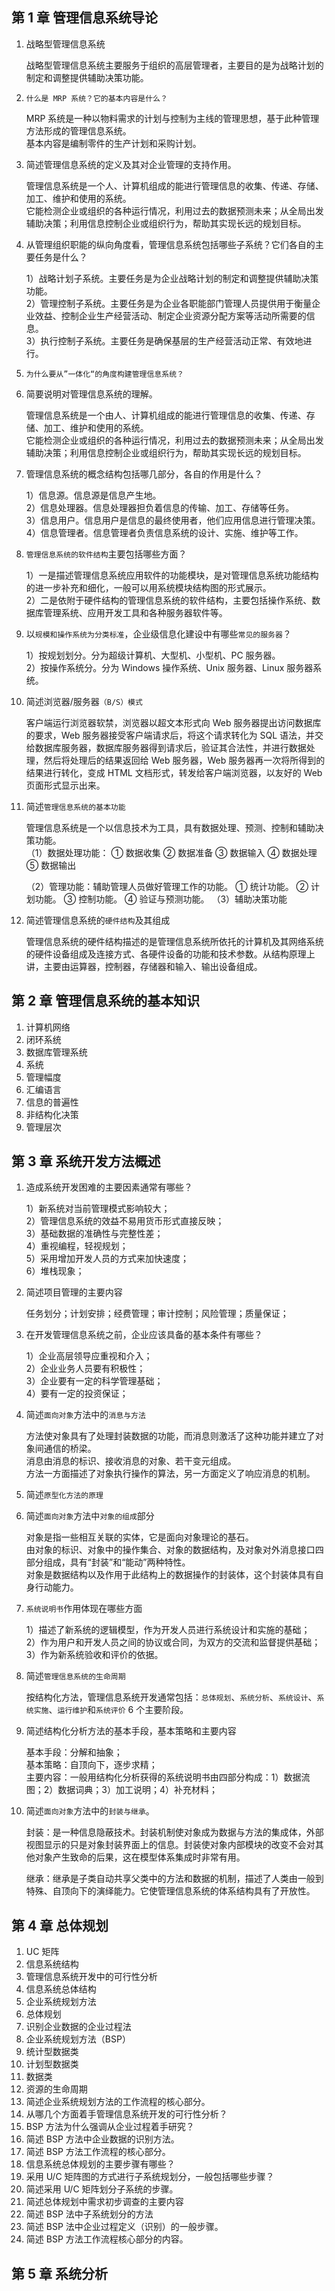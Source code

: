 ## 第 1 章 管理信息系统导论

1. 战略型管理信息系统

   战略型管理信息系统主要服务于组织的高层管理者，主要目的是为战略计划的制定和调整提供辅助决策功能。

2. `什么是 MRP 系统？它的基本内容是什么？`

   MRP 系统是一种以物料需求的计划与控制为主线的管理思想，基于此种管理方法形成的管理信息系统。  
   基本内容是编制零件的生产计划和采购计划。

3. 简述管理信息系统的定义及其对企业管理的支持作用。

   管理信息系统是一个人、计算机组成的能进行管理信息的收集、传递、存储、加工、维护和使用的系统。  
   它能检测企业或组织的各种运行情况，利用过去的数据预测未来；从全局出发辅助决策；利用信息控制企业或组织行为，帮助其实现长远的规划目标。

4. 从管理组织职能的纵向角度看，管理信息系统包括哪些子系统？它们各自的主要任务是什么？

   1）战略计划子系统。主要任务是为企业战略计划的制定和调整提供辅助决策功能。  
   2）管理控制子系统。主要任务是为企业各职能部门管理人员提供用于衡量企业效益、控制企业生产经营活动、制定企业资源分配方案等活动所需要的信息。  
   3）执行控制子系统。主要任务是确保基层的生产经营活动正常、有效地进行。

5. `为什么要从”一体化“的角度构建管理信息系统？`
6. 简要说明对管理信息系统的理解。

   管理信息系统是一个由人、计算机组成的能进行管理信息的收集、传递、存储、加工、维护和使用的系统。  
   它能检测企业或组织的各种运行情况，利用过去的数据预测未来；从全局出发辅助决策；利用信息控制企业或组织行为，帮助其实现长远的规划目标。

7. 管理信息系统的概念结构包括哪几部分，各自的作用是什么？

   1）信息源。信息源是信息产生地。  
   2）信息处理器。信息处理器担负着信息的传输、加工、存储等任务。  
   3）信息用户。信息用户是信息的最终使用者，他们应用信息进行管理决策。  
   4）信息管理者。信息管理者负责信息系统的设计、实施、维护等工作。

8. `管理信息系统的软件结构`主要包括哪些方面？

   1）一是描述管理信息系统应用软件的功能模块，是对管理信息系统功能结构的进一步补充和细化，一般可以用系统模块结构图的形式展示。  
   2）二是依附于硬件结构的管理信息系统的软件结构，主要包括操作系统、数据库管理系统、应用开发工具和各种服务器软件等。

9. 以`规模和操作系统为分类标准`，企业级信息化建设中有哪些`常见的服务器`？

   1）按规划划分。分为超级计算机、大型机、小型机、PC 服务器。  
   2）按操作系统分。分为 Windows 操作系统、Unix 服务器、Linux 服务器系统。

10. 简述浏览器/服务器`（B/S）模式`

    客户端运行浏览器软禁，浏览器以超文本形式向 Web 服务器提出访问数据库的要求，Web 服务器接受客户端请求后，将这个请求转化为 SQL 语法，并交给数据库服务器，数据库服务器得到请求后，验证其合法性，并进行数据处理，然后将处理后的结果返回给 Web 服务器，Web 服务器再一次将所得到的结果进行转化，变成 HTML 文档形式，转发给客户端浏览器，以友好的 Web 页面形式显示出来。

11. 简述`管理信息系统的基本功能`

    管理信息系统是一个以信息技术为工具，具有数据处理、预测、控制和辅助决策功能。  
    （1）数据处理功能：
    ① 数据收集
    ② 数据准备
    ③ 数据输入
    ④ 数据处理
    ⑤ 数据输出

    （2）管理功能：辅助管理人员做好管理工作的功能。
    ① 统计功能。
    ② 计划功能。
    ③ 控制功能。
    ④ 验证与预测功能。
    （3）辅助决策功能

12. 简述管理信息系统的`硬件结构`及其组成

    管理信息系统的硬件结构描述的是管理信息系统所依托的计算机及其网络系统的硬件设备组成及连接方式、各硬件设备的功能和技术参数。从结构原理上讲，主要由运算器，控制器，存储器和输入、输出设备组成。

## 第 2 章 管理信息系统的基本知识

1. 计算机网络
2. 闭环系统
3. 数据库管理系统
4. 系统
5. 管理幅度
6. 汇编语言
7. 信息的普遍性
8. 非结构化决策
9. 管理层次

## 第 3 章 系统开发方法概述

1. 造成系统开发困难的主要因素通常有哪些？

   1）新系统对当前管理模式影响较大；  
   2）管理信息系统的效益不易用货币形式直接反映；  
   3）基础数据的准确性与完整性差；  
   4）重视编程，轻视规划；  
   5）采用增加开发人员的方式来加快速度；  
   6）堆栈现象；

2. 简述项目管理的主要内容

   任务划分；计划安排；经费管理；审计控制；风险管理；质量保证；

3. 在开发管理信息系统之前，企业应该具备的基本条件有哪些？

   1）企业高层领导应重视和介入；  
   2）企业业务人员要有积极性；  
   3）企业要有一定的科学管理基础；  
   4）要有一定的投资保证；

4. 简述`面向对象`方法中的`消息与方法`

   方法使对象具有了处理封装数据的功能，而消息则激活了这种功能并建立了对象间通信的桥梁。  
   消息由消息的标识、接收消息的对象、若干变元组成。  
   方法一方面描述了对象执行操作的算法，另一方面定义了响应消息的机制。

5. 简述`原型化方法的原理`
6. 简述`面向对象`方法中`对象的组成`部分

   对象是指一些相互关联的实体，它是面向对象理论的基石。  
   由对象的标识、对象中的操作集合、对象的数据结构，及对象对外消息接口四部分组成，具有“封装”和“能动”两种特性。  
   对象是数据结构以及作用于此结构上的数据操作的封装体，这个封装体具有自身行动能力。

7. `系统说明书`作用体现在哪些方面

   1）描述了新系统的逻辑模型，作为开发人员进行系统设计和实施的基础；  
   2）作为用户和开发人员之间的协议或合同，为双方的交流和监督提供基础；  
   3）作为新系统验收和评价的依据。

8. 简述`管理信息系统的生命周期`

   按结构化方法，管理信息系统开发通常包括：`总体规划`、`系统分析`、`系统设计`、`系统实施`、`运行维护`和`系统评价` 6 个主要阶段。

9. 简述结构化分析方法的基本手段，基本策略和主要内容

   基本手段：分解和抽象；  
   基本策略：自顶向下，逐步求精；  
   主要内容：一般用结构化分析获得的系统说明书由四部分构成：1）数据流图；2）数据词典；3）加工说明；4）补充材料；

10. 简述`面向对象`方法中的`封装与继承`。

    封装：是一种信息隐蔽技术。封装机制使对象成为数据与方法的集成体，外部视图显示的只是对象封装界面上的信息。封装使对象内部模块的改变不会对其他对象产生致命的后果，这在模型体系集成时非常有用。

    继承：继承是子类自动共享父类中的方法和数据的机制，描述了人类由一般到特殊、自顶向下的演绎能力。它使管理信息系统的体系结构具有了开放性。

## 第 4 章 总体规划

1. UC 矩阵
2. 信息系统结构
3. 管理信息系统开发中的可行性分析
4. 信息系统总体结构
5. 企业系统规划方法
6. 总体规划
7. 识别企业数据的企业过程法
8. 企业系统规划方法（BSP）
9. 统计型数据类
10. 计划型数据类
11. 数据类
12. 资源的生命周期
13. 简述企业系统规划方法的工作流程的核心部分。
14. 从哪几个方面着手管理信息系统开发的可行性分析？
15. BSP 方法为什么强调从企业过程着手研究？
16. 简述 BSP 方法中企业数据的识别方法。
17. 简述 BSP 方法工作流程的核心部分。
18. 信息系统总体规划的主要步骤有哪些？
19. 采用 U/C 矩阵图的方式进行子系统规划分，一般包括哪些步骤？
20. 简述采用 U/C 矩阵划分子系统的步骤。
21. 简述总体规划中需求初步调查的主要内容
22. 简述 BSP 法中子系统划分的方法
23. 简述 BSP 法中企业过程定义（识别）的一般步骤。
24. 简述 BSP 方法工作流程核心部分的内容。

## 第 5 章 系统分析
